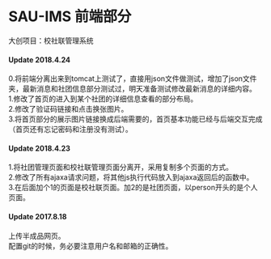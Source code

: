 # SAU-IMS 前端部分
大创项目：校社联管理系统

<h4>Update 2018.4.24</h4>
0.将前端分离出来到tomcat上测试了，直接用json文件做测试，增加了json文件夹，最新消息和社团信息部分测试过，明天准备测试修改最新消息的详细内容。<br/>
1.修改了首页的进入到某个社团的详细信息查看的部分布局。<br/>
2.修改了验证码链接和点击换张图片。<br/>
3.将首页部分的展示图片链接换成后端需要的，首页基本功能已经与后端交互完成（首页还有忘记密码和注册没有测试）。<br/>

<h4>Update 2018.4.23</h4>
1.将社团管理页面和校社联管理页面分离开，采用复制多个页面的方式。<br/>
2.修改了所有ajaxa请求问题，将其他js执行代码放入到ajaxa返回后的函数中。<br/>
3.在后面加个1的页面是校社联页面。加2的是社团页面，以person开头的是个人页面。<br/>

<h4>Update 2017.8.18</h4>
上传半成品网页。<br/>
配置git的时候，务必要注意用户名和邮箱的正确性。<br/>
